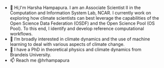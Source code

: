 - 👋 Hi,I'm Harsha Hampapura. I am an Associate Scientist II in the Computation and Information System Lab, NCAR. I currently work on exploring how climate scientists can best 
  leverage the capabilities of the Open Science Data Federation (OSDF) and the Open Science Pool (OS Pool). To this end, I identify and develop reference computational workflows.
- 👀 I’m broadly interested in climate dynamics and the use of machine learning to deal with various aspects of climate change. 
- 🌱 I have a PhD in theoretical physics and climate dynamics from Brandeis University.
- 📫 Reach me @hrhampapura


<!---
hrhampapura/hrhampapura is a ✨ special ✨ repository because its `README.md` (this file) appears on your GitHub profile.
You can click the Preview link to take a look at your changes.
--->
